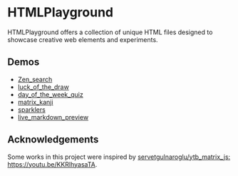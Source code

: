 # HTMLPlayground
HTMLPlayground offers a collection of unique HTML files designed to showcase creative web elements and experiments.

## Demos
- [Zen_search](https://tanakai0.github.io/HTMLPlayground/Zen_search.html)
- [luck_of_the_draw](https://tanakai0.github.io/HTMLPlayground/luck_of_the_draw.html)
- [day_of_the_week_quiz](https://tanakai0.github.io/HTMLPlayground/day_of_the_week_quiz.html)
- [matrix_kanji](https://tanakai0.github.io/HTMLPlayground/matrix_kanji.html)
- [sparklers](https://tanakai0.github.io/HTMLPlayground/sparklers.html)
- [live_markdown_preview](https://tanakai0.github.io/HTMLPlayground/live_markdown_preview.html)


## Acknowledgements

Some works in this project were inspired by [servetgulnaroglu/ytb\_matrix\_js: https://youtu\.be/KKRlhyasaTA](https://github.com/servetgulnaroglu/ytb_matrix_js).

